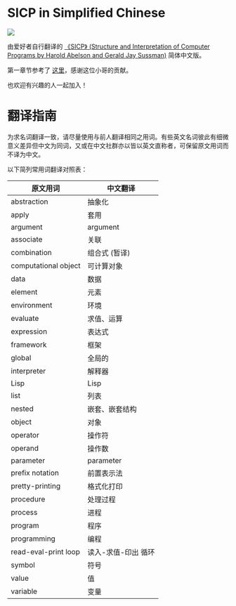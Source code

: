 # SICP in Simplified Chinese
![](https://img.shields.io/github/license/violin0622/SICP-zh-cn)  

由爱好者自行翻译的 [《SICP》 (Structure and Interpretation of Computer Programs by Harold Abelson and Gerald Jay Sussman)](http://mitpress.mit.edu/sicp/) 简体中文版。

第一章节参考了 [这里](wabilin/SICP-zh-tw)，感谢这位小哥的贡献。

也欢迎有兴趣的人一起加入！

# 翻译指南 #

为求名词翻译一致，请尽量使用与前人翻译相同之用词。有些英文名词彼此有细微意义差异但中文为同词，又或在中文社群亦以皆以英文直称者，可保留原文用词而不译为中文。

以下简列常用词翻译对照表：

原文用词 | 中文翻译
------------|--------
abstraction | 抽象化
apply | 套用
argument | argument
associate | 关联
combination | 组合式 (暂译)
computational object | 可计算对象
data | 数据
element | 元素
environment | 环境
evaluate | 求值、运算
expression | 表达式
framework | 框架
global | 全局的
interpreter | 解释器
Lisp | Lisp
list | 列表
nested | 嵌套、嵌套结构
object | 对象
operator | 操作符
operand | 操作数
parameter | parameter
prefix notation | 前置表示法
pretty-printing | 格式化打印
procedure | 处理过程
process | 进程
program | 程序
programming | 编程
read-eval-print loop | 读入-求值-印出 循环
symbol | 符号
value | 值
variable | 变量
